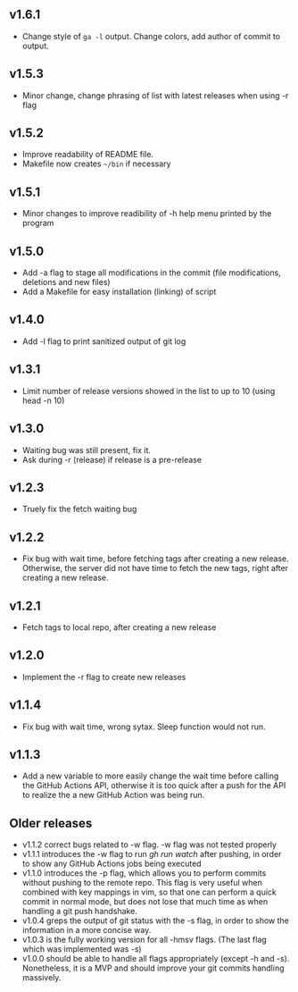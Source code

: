 ## v1.6.1
* Change style of `ga -l` output. Change colors, add author of commit to output.
## v1.5.3
* Minor change, change phrasing of list with latest releases when using -r flag
## v1.5.2
* Improve readability of README file. 
* Makefile now creates `~/bin` if necessary
## v1.5.1
* Minor changes to improve readibility of -h help menu printed by the program
## v1.5.0
* Add -a flag to stage all modifications in the commit (file modifications, deletions and new files)
* Add a Makefile for easy installation (linking) of script
## v1.4.0
* Add -l flag to print sanitized output of git log
## v1.3.1
* Limit number of release versions showed in the list to up to 10 (using head -n 10)
## v1.3.0
* Waiting bug was still present, fix it.
* Ask during -r (release) if release is a pre-release
## v1.2.3
* Truely fix the fetch waiting bug
## v1.2.2
* Fix bug with wait time, before fetching tags after creating a new release.
Otherwise, the server did not have time to fetch the new tags, right after
creating a new release.
## v1.2.1
* Fetch tags to local repo, after creating a new release
## v1.2.0
* Implement the -r flag to create new releases
## v1.1.4
* Fix bug with wait time, wrong sytax. Sleep function would not run.
## v1.1.3 
* Add a new variable to more easily change the wait time before calling the GitHub Actions API, otherwise it is too quick after a push for the API to realize the a new GitHub Action was being run.

## Older releases
* v1.1.2 correct bugs related to -w flag. -w flag was not tested properly
* v1.1.1 introduces the -w flag to run *gh run watch* after pushing, in order to show any GitHub Actions jobs being executed
* v1.1.0 introduces the -p flag, which allows you to perform commits without pushing to the remote repo. This flag is very useful when combined with key mappings in vim, so that one can perform a quick commit in normal mode, but does not lose that much time as when handling a git push handshake.
* v1.0.4 greps the output of git status with the -s flag, in order to show the information in a more concise way.
* v1.0.3 is the fully working version for all -hmsv flags. (The last flag which was implemented was -s)
* v1.0.0 should be able to handle all flags appropriately (except -h and -s). Nonetheless, it is a MVP and should improve your git commits handling massively.

